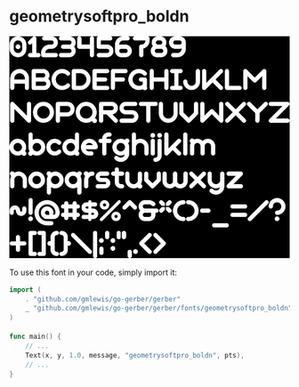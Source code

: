 # geometrysoftpro_boldn

![geometrysoftpro_boldn](geometrysoftpro_boldn.png)

To use this font in your code, simply import it:

```go
import (
	. "github.com/gmlewis/go-gerber/gerber"
	_ "github.com/gmlewis/go-gerber/gerber/fonts/geometrysoftpro_boldn"
)

func main() {
	// ...
	Text(x, y, 1.0, message, "geometrysoftpro_boldn", pts),
	// ...
}
```
